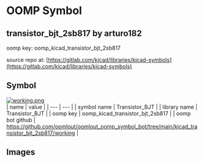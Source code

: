 # OOMP Symbol  
## transistor_bjt_2sb817  by arturo182  
  
oomp key: oomp_kicad_transistor_bjt_2sb817  
  
source repo at: [https://gitlab.com/kicad/libraries/kicad-symbols](https://gitlab.com/kicad/libraries/kicad-symbols)  
## Symbol  
  
[![working.png](working_600.png)](working.png)  
| name | value | 
| --- | --- | 
| symbol name | Transistor_BJT | 
| library name | Transistor_BJT | 
| oomp key | oomp_kicad_transistor_bjt_2sb817 | 
| oomp bot github | https://github.com/oomlout/oomlout_oomp_symbol_bot/tree/main/kicad_transistor_bjt_2sb817/working | 
## Images  
